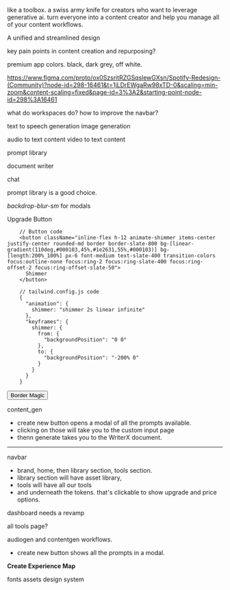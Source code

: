 like a toolbox. a swiss army knife for creators who want to leverage generative ai.
turn everyone into a content creator and help you manage all of your content workflows.

A unified and streamlined design

key pain points in content creation and repurposing?

premium app colors. black, dark grey, off white.

https://www.figma.com/proto/ox0SzsritRZGSqslewGXsn/Spotify-Redesign-(Community)?node-id=298-16461&t=1jLDrEWgaRw98xTD-0&scaling=min-zoom&content-scaling=fixed&page-id=3%3A2&starting-point-node-id=298%3A16461


what do workspaces do?
how to improve the navbar?

text to speech generation
image generation

audio to text content
video to text content

prompt library

document writer

chat

prompt library is a good choice.

*backdrop-blur-sm* for modals


Upgrade Button

        // Button code
        <button className="inline-flex h-12 animate-shimmer items-center justify-center rounded-md border border-slate-800 bg-[linear-gradient(110deg,#000103,45%,#1e2631,55%,#000103)] bg-[length:200%_100%] px-6 font-medium text-slate-400 transition-colors focus:outline-none focus:ring-2 focus:ring-slate-400 focus:ring-offset-2 focus:ring-offset-slate-50">
          Shimmer
        </button>
  
        // tailwind.config.js code
        {
          "animation": {
            shimmer: "shimmer 2s linear infinite"
          },
          "keyframes": {
            shimmer: {
              from: {
                "backgroundPosition": "0 0"
              },
              to: {
                "backgroundPosition": "-200% 0"
              }
            }
          }
        }

<button className="relative inline-flex h-12 overflow-hidden rounded-full p-[1px] focus:outline-none focus:ring-2 focus:ring-slate-400 focus:ring-offset-2 focus:ring-offset-slate-50">
  <span className="absolute inset-[-1000%] animate-[spin_2s_linear_infinite] bg-[conic-gradient(from_90deg_at_50%_50%,#E2CBFF_0%,#393BB2_50%,#E2CBFF_100%)]" />
  <span className="inline-flex h-full w-full cursor-pointer items-center justify-center rounded-full bg-slate-950 px-3 py-1 text-sm font-medium text-white backdrop-blur-3xl">
    Border Magic
  </span>
</button>


content_gen
- create new button opens a modal of all the prompts available.
- clicking on those will take you to the custom input page
- thenn generate takes you to the WriterX document.

---

navbar
- brand, home, then library section, tools section.
- library section will have asset library, 
- tools will have all our tools
- and underneath the tokens. that's clickable to show upgrade and price options.

dashboard needs a revamp

all tools page?

audiogen and contentgen workflows.
- create new button shows all the prompts in a modal.


**Create Experience Map**

fonts
assets
design system

